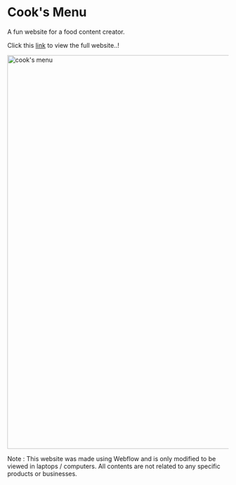 # Cook's Menu
A fun website for a food content creator.

<p>Click this <a href="https://cooks-menu.webflow.io/">link</a> to view the full website..!</p>

<img width="896" alt="cook's menu" src="https://github.com/EmoCookie/Cook-s-Menu/assets/129533088/d6a53f4c-ec17-44f1-a947-a83e2e3208ee">

Note : This website was made using Webflow and is only modified to be viewed in laptops / computers. All contents are not related to any specific products or businesses.
